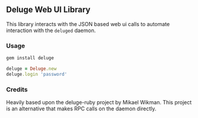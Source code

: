 ## Deluge Web UI Library

This library interacts with the JSON based web ui calls to automate interaction with the `deluged` daemon.

### Usage

```ruby
gem install deluge

deluge = Deluge.new
deluge.login 'password'
```

### Credits

Heavily based upon the deluge-ruby project by Mikael Wikman. This project is an alternative that makes RPC calls on the daemon directly.

